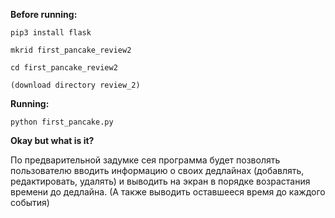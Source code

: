 **Before running:**

`pip3 install flask`

`mkrid first_pancake_review2`

`cd first_pancake_review2`

`(download directory review_2)`


**Running:**

`python first_pancake.py`


**Okay but what is it?**

По предварительной задумке сея программа будет позволять пользователю вводить информацию о своих дедлайнах (добавлять, редактировать, удалять) и выводить на экран в порядке возрастания времени до дедлайна. (А также выводить оставшееся время до каждого события)

